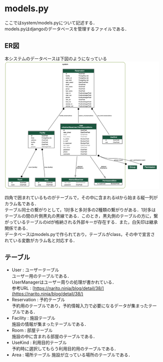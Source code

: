 # models.py
ここではsystem/models.pyについて記述する．  
models.pyはdjangoのデータベースを管理するファイルである．

## ER図
本システムのデータベースは下図のようになっている
![ER図](../img/graph_system.png)

四角で囲まれているものがテーブルで，その中に含まれるidから始まる縦一列がカラム名である．  
テーブル同士の繋がりとして，1対多と多対多の2種類の繋がりがある．1対多はテーブルの間の片側黒丸の黒線である．このとき，黒丸側のテーブルの方に，繋がっているテーブルのidが格納される外部キーが存在する．また，白矢印は継承関係である．  
データベースはmodels.pyで作られており，テーブルがclass，その中で宣言されている変数がカラム名と対応する．

## テーブル
- User : ユーザーテーブル  
  ユーザー用のテーブルである．  
  UserManagerはユーザー周りの処理が書かれている．  
  参考URL : [https://narito.ninja/blog/detail/38/](https://narito.ninja/blog/detail/38/)
- Reservation : 予約テーブル  
  予約用のテーブルであり，予約情報入力で必要になるデータが集まったテーブルである．
- Facility : 施設テーブル  
  施設の情報が集まったテーブルである．
- Room : 部屋テーブル  
  施設の中に含まれる部屋のテーブルである．
- UseKind : 利用目的テーブル   
  予約時に選択してもらう利用目的用のテーブルである．
- Area : 場所テーブル
  施設が立っている場所のテーブルである．
